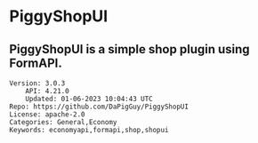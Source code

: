 # PiggyShopUI
## PiggyShopUI is a simple shop plugin using FormAPI.
```properties
Version: 3.0.3
    API: 4.21.0
    Updated: 01-06-2023 10:04:43 UTC
Repo: https://github.com/DaPigGuy/PiggyShopUI
License: apache-2.0
Categories: General,Economy
Keywords: economyapi,formapi,shop,shopui
```